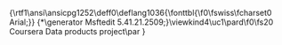 {\rtf1\ansi\ansicpg1252\deff0\deflang1036{\fonttbl{\f0\fswiss\fcharset0 Arial;}}
{\*\generator Msftedit 5.41.21.2509;}\viewkind4\uc1\pard\f0\fs20 Coursera Data products project\par
}
 